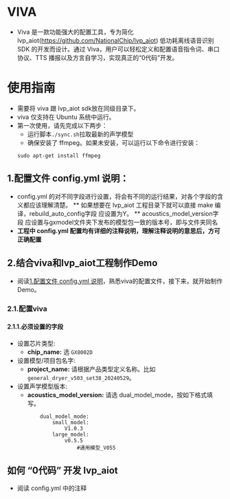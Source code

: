 # VIVA
* Viva 是一款功能强大的配置工具，专为简化 lvp_aiot(https://github.com/NationalChip/lvp_aiot) 低功耗离线语音识别 SDK 的开发而设计。通过 Viva，用户可以轻松定义和配置语音指令词、串口协议、TTS 播报以及方言自学习，实现真正的“0代码”开发。


# 使用指南
* 需要将 viva 跟 lvp_aiot sdk放在同级目录下。
* viva 仅支持在 Ubuntu 系统中运行。
* 第一次使用，请先完成以下两步：
    * 运行脚本`./sync.sh`拉取最新的声学模型
    * 确保安装了 ffmpeg。如果未安装，可以运行以下命令进行安装：
    ```
    sudo apt-get install ffmpeg

    ```

## 1.配置文件 config.yml 说明：
* config.yml 的对不同字段进行设置，将会有不同的运行结果，对各个字段的含义都应该理解清楚。
** 如果想要在 lvp_aiot 工程目录下就可以直接 make 编译，rebuild_auto_config字段 应设置为Y。
** acoustics_model_version字段 应设置与gxmodel文件夹下发布的模型包一致的版本号，即与文件夹同名
* **工程中 config.yml 配置均有详细的注释说明，理解注释说明的意思后，方可正确配置**

## 2.结合viva和lvp_aiot工程制作Demo
* 阅读[1.配置文件 config.yml 说明](#1配置文件-configyml-说明)，熟悉viva的配置文件，接下来，就开始制作Demo。

### 2.1.配置viva
#### 2.1.1.必须设置的字段
* 设置芯片类型:
    * **chip_name:** 选 `GX8002D`
* 设置模型/项目包名字:
    * **project_name:** 请根据产品类型定义名称。比如 `general_dryer_v503_set38_20240529`。
* 设置声学模型版本:
    * **acoustics_model_version:** 请选 dual_model_mode，按如下格式填写。
        ```
            dual_model_mode:
                small_model:
                    V1.0.3
                large_model:
                    v0.5.5
                        #通用模型_V055
        ```
## 如何 “0代码” 开发 lvp_aiot
* 阅读 config.yml 中的注释
